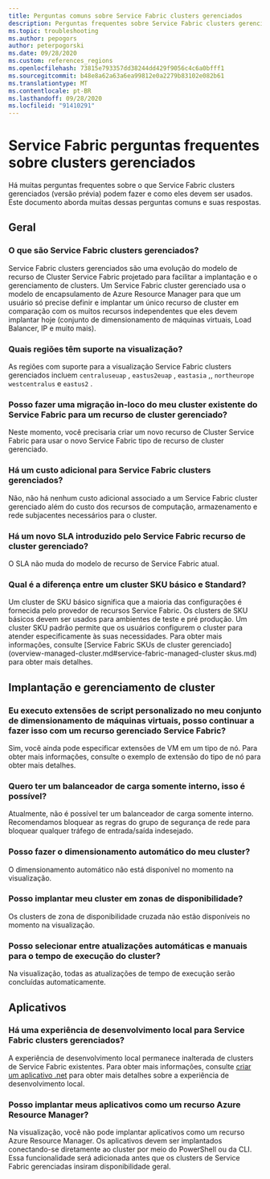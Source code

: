 ```yaml
---
title: Perguntas comuns sobre Service Fabric clusters gerenciados
description: Perguntas frequentes sobre Service Fabric clusters gerenciados, incluindo recursos, casos de uso e cenários comuns.
ms.topic: troubleshooting
ms.author: pepogors
author: peterpogorski
ms.date: 09/28/2020
ms.custom: references_regions
ms.openlocfilehash: 73815e793357dd38244dd429f9056c4c6a0bfff1
ms.sourcegitcommit: b48e8a62a63a6ea99812e0a2279b83102e082b61
ms.translationtype: MT
ms.contentlocale: pt-BR
ms.lasthandoff: 09/28/2020
ms.locfileid: "91410291"
---
```

# <a name="service-fabric-managed-clusters-frequently-asked-questions"></a>Service Fabric perguntas frequentes sobre clusters gerenciados

Há muitas perguntas frequentes sobre o que Service Fabric clusters gerenciados (versão prévia) podem fazer e como eles devem ser usados. Este documento aborda muitas dessas perguntas comuns e suas respostas.

## <a name="general"></a>Geral

### <a name="what-are-service-fabric-managed-clusters"></a>O que são Service Fabric clusters gerenciados?

Service Fabric clusters gerenciados são uma evolução do modelo de recurso de Cluster Service Fabric projetado para facilitar a implantação e o gerenciamento de clusters. Um Service Fabric cluster gerenciado usa o modelo de encapsulamento de Azure Resource Manager para que um usuário só precise definir e implantar um único recurso de cluster em comparação com os muitos recursos independentes que eles devem implantar hoje (conjunto de dimensionamento de máquinas virtuais, Load Balancer, IP e muito mais).

### <a name="what-regions-are-supported-in-the-preview"></a>Quais regiões têm suporte na visualização?

As regiões com suporte para a visualização Service Fabric clusters gerenciados incluem `centraluseuap` , `eastus2euap` , `eastasia` ,, `northeurope` `westcentralus` e `eastus2` .

### <a name="can-i-do-an-in-place-migration-of-my-existing-service-fabric-cluster-to-a-managed-cluster-resource"></a>Posso fazer uma migração in-loco do meu cluster existente do Service Fabric para um recurso de cluster gerenciado?

Neste momento, você precisaria criar um novo recurso de Cluster Service Fabric para usar o novo Service Fabric tipo de recurso de cluster gerenciado.

### <a name="is-there-an-additional-cost-for-service-fabric-managed-clusters"></a>Há um custo adicional para Service Fabric clusters gerenciados?

Não, não há nenhum custo adicional associado a um Service Fabric cluster gerenciado além do custo dos recursos de computação, armazenamento e rede subjacentes necessários para o cluster.

### <a name="is-there-a-new-sla-introduced-by-the-service-fabric-managed-cluster-resource"></a>Há um novo SLA introduzido pelo Service Fabric recurso de cluster gerenciado?

O SLA não muda do modelo de recurso de Service Fabric atual.

### <a name="what-is-the-difference-between-a-basic-and-standard-sku-cluster"></a>Qual é a diferença entre um cluster SKU básico e Standard?

Um cluster de SKU básico significa que a maioria das configurações é fornecida pelo provedor de recursos Service Fabric. Os clusters de SKU básicos devem ser usados para ambientes de teste e pré produção. Um cluster SKU padrão permite que os usuários configurem o cluster para atender especificamente às suas necessidades. Para obter mais informações, consulte [Service Fabric SKUs de cluster gerenciado](overview-managed-cluster.md#service-fabric-managed-cluster skus.md) para obter mais detalhes.

## <a name="cluster-deployment-and-management"></a>Implantação e gerenciamento de cluster

### <a name="i-run-custom-script-extensions-on-my-virtual-machine-scale-set-can-i-continue-to-do-that-with-a-managed-service-fabric-resource"></a>Eu executo extensões de script personalizado no meu conjunto de dimensionamento de máquinas virtuais, posso continuar a fazer isso com um recurso gerenciado Service Fabric?

Sim, você ainda pode especificar extensões de VM em um tipo de nó. Para obter mais informações, consulte o exemplo de extensão do tipo de nó para obter mais detalhes.

### <a name="i-want-to-have-an-internal-only-load-balancer-is-that-possible"></a>Quero ter um balanceador de carga somente interno, isso é possível?

Atualmente, não é possível ter um balanceador de carga somente interno. Recomendamos bloquear as regras do grupo de segurança de rede para bloquear qualquer tráfego de entrada/saída indesejado.

### <a name="can-i-autoscale-my-cluster"></a>Posso fazer o dimensionamento automático do meu cluster? 
O dimensionamento automático não está disponível no momento na visualização.

### <a name="can-i-deploy-my-cluster-across-availability-zones"></a>Posso implantar meu cluster em zonas de disponibilidade? 
Os clusters de zona de disponibilidade cruzada não estão disponíveis no momento na visualização.

### <a name="can-i-select-between-automatic-and-manual-upgrades-for-my-cluster-runtime"></a>Posso selecionar entre atualizações automáticas e manuais para o tempo de execução do cluster? 
Na visualização, todas as atualizações de tempo de execução serão concluídas automaticamente.

## <a name="applications"></a>Aplicativos

### <a name="is-there-a-local-development-experience-for-service-fabric-managed-clusters"></a>Há uma experiência de desenvolvimento local para Service Fabric clusters gerenciados?

A experiência de desenvolvimento local permanece inalterada de clusters de Service Fabric existentes. Para obter mais informações, consulte [criar um aplicativo .net](https://docs.microsoft.com/azure/service-fabric/service-fabric-quickstart-dotnet) para obter mais detalhes sobre a experiência de desenvolvimento local.

### <a name="can-i-deploy-my-applications-as-an-azure-resource-manager-resource"></a>Posso implantar meus aplicativos como um recurso Azure Resource Manager?

Na visualização, você não pode implantar aplicativos como um recurso Azure Resource Manager. Os aplicativos devem ser implantados conectando-se diretamente ao cluster por meio do PowerShell ou da CLI. Essa funcionalidade será adicionada antes que os clusters de Service Fabric gerenciadas insiram disponibilidade geral.
